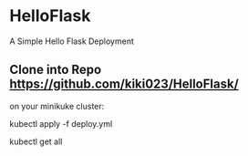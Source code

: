 # HelloFlask
A Simple Hello Flask Deployment

## Clone into Repo https://github.com/kiki023/HelloFlask/

on your minikuke cluster: 

kubectl apply -f deploy.yml

kubectl get all
